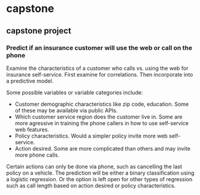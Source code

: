 # capstone
## capstone project
### Predict if an insurance customer will use the web or call on the phone

Examine the characteristics of a customer who calls vs. using the web for insurance self-service.  First examine for correlations.  Then incorporate into a predictive model.

Some possible variables or variable categories include:

* Customer demographic characteristics like zip code, education.  Some of these may be available via public APIs.
* Which customer service region does the customer live in.  Some are more agressive in training the phone callers in how to use self-service web features.
* Policy characteristics.  Would a simpler policy invite more web self-service.
* Action desired.  Some are more complicated than others and may invite more phone calls.

Certain actions can only be done via phone, such as cancelling the last policy on a vehicle.
The prediction will be either a binary classification using a logistic regression.  Or the option is left open for other types of regression such as call length based on action desired or policy characteristics.


